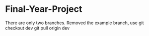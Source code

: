 # Final-Year-Project

There are only two branches. Removed the example branch, use
  git checkout dev
  git pull origin dev
 
